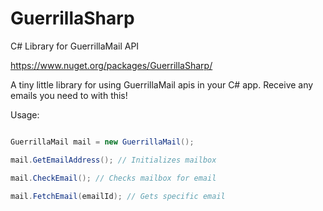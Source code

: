 # GuerrillaSharp
C# Library for GuerrillaMail API

https://www.nuget.org/packages/GuerrillaSharp/

A tiny little library for using GuerrillaMail apis in your C# app. Receive any emails you need to with this!

Usage:

```cs

GuerrillaMail mail = new GuerrillaMail();

mail.GetEmailAddress(); // Initializes mailbox

mail.CheckEmail(); // Checks mailbox for email

mail.FetchEmail(emailId); // Gets specific email

